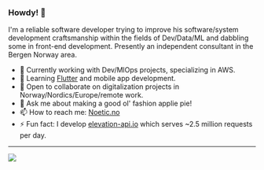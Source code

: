 ### Howdy! 👋

I'm a reliable software developer trying to improve his software/system development craftsmanship within the fields of 
Dev/Data/ML and dabbling some in front-end development. Presently an independent consultant in the Bergen Norway area. 

- 🔭 Currently working with Dev/MlOps projects, specializing in AWS.
- 🌱 Learning [Flutter](https://flutter.dev/) and mobile app development.
- 👯 Open to collaborate on digitalization projects in Norway/Nordics/Europe/remote work.
- 💬 Ask me about making a good ol' fashion applie pie!
- 📫 How to reach me: [Noetic.no](https://www.noetic.no/)
- ⚡ Fun fact: I develop [elevation-api.io](https://elevation-api.io) which serves ~2.5 million requests per day. 

---

![](https://github-readme-stats.vercel.app/api?username=milesgranger&hide_border=true&show_icons=true&count_private=true) 

